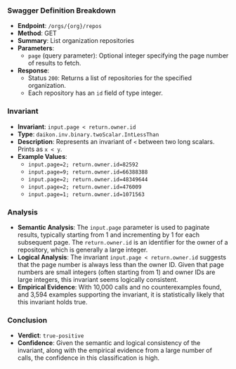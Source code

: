 ### Swagger Definition Breakdown
- **Endpoint**: `/orgs/{org}/repos`
- **Method**: GET
- **Summary**: List organization repositories
- **Parameters**:
  - `page` (query parameter): Optional integer specifying the page number of results to fetch.
- **Response**:
  - Status `200`: Returns a list of repositories for the specified organization.
  - Each repository has an `id` field of type integer.

### Invariant
- **Invariant**: `input.page < return.owner.id`
- **Type**: `daikon.inv.binary.twoScalar.IntLessThan`
- **Description**: Represents an invariant of `<` between two long scalars. Prints as `x < y`.
- **Example Values**:
  - `input.page=2; return.owner.id=82592`
  - `input.page=9; return.owner.id=66388388`
  - `input.page=2; return.owner.id=48349644`
  - `input.page=2; return.owner.id=476009`
  - `input.page=1; return.owner.id=1071563`

### Analysis
- **Semantic Analysis**: The `input.page` parameter is used to paginate results, typically starting from 1 and incrementing by 1 for each subsequent page. The `return.owner.id` is an identifier for the owner of a repository, which is generally a large integer.
- **Logical Analysis**: The invariant `input.page < return.owner.id` suggests that the page number is always less than the owner ID. Given that page numbers are small integers (often starting from 1) and owner IDs are large integers, this invariant seems logically consistent.
- **Empirical Evidence**: With 10,000 calls and no counterexamples found, and 3,594 examples supporting the invariant, it is statistically likely that this invariant holds true.

### Conclusion
- **Verdict**: `true-positive`
- **Confidence**: Given the semantic and logical consistency of the invariant, along with the empirical evidence from a large number of calls, the confidence in this classification is high.
